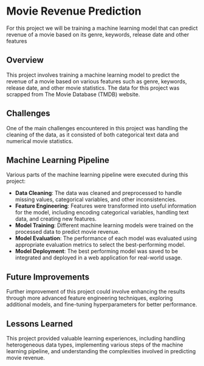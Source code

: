 # Movie Revenue Prediction
 For this project we will be training a machine learning model that can predict revenue of a movie based on its genre, keywords, release date and other features

## Overview

This project involves training a machine learning model to predict the revenue of a movie based on various features such as genre, keywords, release date, and other movie statistics. The data for this project was scrapped from The Movie Database (TMDB) website.

## Challenges

One of the main challenges encountered in this project was handling the cleaning of the data, as it consisted of both categorical text data and numerical movie statistics. 

## Machine Learning Pipeline

Various parts of the machine learning pipeline were executed during this project:
- **Data Cleaning**: The data was cleaned and preprocessed to handle missing values, categorical variables, and other inconsistencies.
- **Feature Engineering**: Features were transformed into useful information for the model, including encoding categorical variables, handling text data, and creating new features.
- **Model Training**: Different machine learning models were trained on the processed data to predict movie revenue.
- **Model Evaluation**: The performance of each model was evaluated using appropriate evaluation metrics to select the best-performing model.
- **Model Deployment**: The best performing model was saved to be integrated and deployed in a web application for real-world usage.

## Future Improvements

Further improvement of this project could involve enhancing the results through more advanced feature engineering techniques, exploring additional models, and fine-tuning hyperparameters for better performance.

## Lessons Learned

This project provided valuable learning experiences, including handling heterogeneous data types, implementing various steps of the machine learning pipeline, and understanding the complexities involved in predicting movie revenue.
